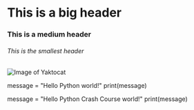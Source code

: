 # This is a big header
### This is a medium header
###### This is the smallest header
![Image of Yaktocat](https://octodex.github.com/images/yaktocat.png)

message = "Hello Python world!"
print(message)

message = "Hello Python Crash Course world!"
print(message)
